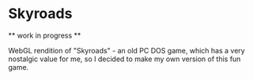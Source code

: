 # Skyroads

** work in progress **

WebGL rendition of "Skyroads" - an old PC DOS game, which has a very nostalgic value for me, so I decided to make my own version of this fun game.
